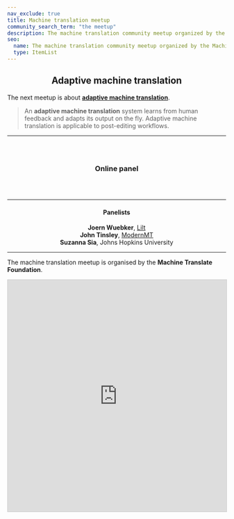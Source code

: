 ```yaml
---
nav_exclude: true
title: Machine translation meetup
community_search_term: "the meetup"
description: The machine translation community meetup organized by the Machine Translate Foundation
seo:
  name: The machine translation community meetup organized by the Machine Translate Foundation
  type: ItemList
---
```


<center><h2><strong>Adaptive machine translation</strong></h2></center>

The next meetup is about [**adaptive machine translation**](/adaptive).

> An **adaptive machine translation** system learns from human feedback and adapts its output on the fly. Adaptive machine translation is applicable to post-editing workflows.

<hr />
<center style="padding: 2em;">
  <h3>Online panel</h3>
  <h4 id="date">
    <script>
      const d = new Date('2024-02-08T15:00:00+00:00');
      const dText = new Intl.DateTimeFormat('en-GB', { dateStyle: 'full', timeStyle: 'short' }).format(d);
      const tzText = Intl.DateTimeFormat().resolvedOptions().timeZone;
      document.getElementById('date').innerText = dText + ' ' + tzText;
    </script>
  </h4>
</center>
<hr />
<center><h4><strong>Panelists</strong></h4></center>
<center><b>Joern Wuebker</b>, <a href="https://machinetranslate.org/lilt">Lilt</a></center>
<center><b>John Tinsley</b>, <a href="https://machinetranslate.org/modernmt">ModernMT</a></center>
<center><b>Suzanna Sia</b>, Johns Hopkins University</center>
<hr />

The machine translation meetup is organised by the **Machine Translate Foundation**.

<iframe class="airtable-embed" src="https://airtable.com/embed/appbL6ZoRsMbLL2FV/shrrGw1PiFkrPbdeB?backgroundColor=blue" frameborder="0" onmousewheel="" width="100%" height="533" style="background: transparent; border: 1px solid #ccc;"></iframe>

<!-- The **machine translation meetup** is a regular event organised by the **Machine Translate Foundation**.
It alternates between online and offline formats.

|     |     |     |     |
| --- | --- | --- | --- |
| **Meetup 4** | Adaptive machine translation | **coming soon** | **online** |
| [Meetup 3](/machine-translation-meetup-3) | | 18 April 2023 | London, England | 
| [Meetup 2](/machine-translation-meetup-2) | Low-resource languages | 21 October 2022 | online |
| [Meetup 1](/machine-translation-meetup-1) | | 11 May 2022 | Menlo Park, California |

<center>
  <h3>Sign up for the next meetup</h3>
  <iframe
    style="width: 400px; height: 350px; border: none;"
    src="https://cdn.forms-content-1.sg-form.com/6aac1965-352f-11ee-b73f-c6a4e250074b"/>
</center>
-->
